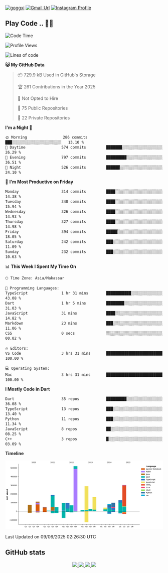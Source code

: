 [![goggxi](https://img.shields.io/badge/Portofolio-Goggxi-orange)](https://goggxi.github.io)
[![Gmail Url](https://img.shields.io/twitter/url?label=Goggxi@gmail.com&logo=gmail&style=social&url=http%3A%2F%2Fmailto%3Acontact.Goggxi@gmail.com)](mailto:Goggxi@gmail.com) [![Instagram Profile](https://img.shields.io/twitter/url?label=moh_rifkan&logo=instagram&style=social&url=https://www.instagram.com/moh_rifkan/)](https://www.instagram.com/moh_rifkan/)

## Play Code .. 💬🚀

<!-- [![Moh Rifkan GitHub stats](https://github-readme-stats.vercel.app/api?username=goggxi&count_private=true&show_icons=true&theme=dracula&custom_title=Goggxi%20Statistic%20🚀)](https://github.com/goggxi/goggxi)

[![Top Langs](https://github-readme-stats.vercel.app/api/top-langs/?username=goggxi&langs_count=8&layout=compact&show_icons=true&theme=dracula)](https://github.com/goggxi/goggxi) -->

<!--START_SECTION:waka-->
![Code Time](http://img.shields.io/badge/Code%20Time-4%2C367%20hrs%208%20mins-blue)

![Profile Views](http://img.shields.io/badge/Profile%20Views-1-blue)

![Lines of code](https://img.shields.io/badge/From%20Hello%20World%20I%27ve%20Written-2.4%20million%20lines%20of%20code-blue)

**🐱 My GitHub Data** 

> 📦 729.9 kB Used in GitHub's Storage 
 > 
> 🏆 261 Contributions in the Year 2025
 > 
> 🚫 Not Opted to Hire
 > 
> 📜 75 Public Repositories 
 > 
> 🔑 22 Private Repositories 
 > 
**I'm a Night 🦉** 

```text
🌞 Morning                286 commits         ███░░░░░░░░░░░░░░░░░░░░░░   13.10 % 
🌆 Daytime                574 commits         ███████░░░░░░░░░░░░░░░░░░   26.29 % 
🌃 Evening                797 commits         █████████░░░░░░░░░░░░░░░░   36.51 % 
🌙 Night                  526 commits         ██████░░░░░░░░░░░░░░░░░░░   24.10 % 
```
📅 **I'm Most Productive on Friday** 

```text
Monday                   314 commits         ████░░░░░░░░░░░░░░░░░░░░░   14.38 % 
Tuesday                  348 commits         ████░░░░░░░░░░░░░░░░░░░░░   15.94 % 
Wednesday                326 commits         ████░░░░░░░░░░░░░░░░░░░░░   14.93 % 
Thursday                 327 commits         ████░░░░░░░░░░░░░░░░░░░░░   14.98 % 
Friday                   394 commits         █████░░░░░░░░░░░░░░░░░░░░   18.05 % 
Saturday                 242 commits         ███░░░░░░░░░░░░░░░░░░░░░░   11.09 % 
Sunday                   232 commits         ███░░░░░░░░░░░░░░░░░░░░░░   10.63 % 
```


📊 **This Week I Spent My Time On** 

```text
🕑︎ Time Zone: Asia/Makassar

💬 Programming Languages: 
TypeScript               1 hr 31 mins        ███████████░░░░░░░░░░░░░░   43.08 % 
Dart                     1 hr 5 mins         ████████░░░░░░░░░░░░░░░░░   31.03 % 
JavaScript               31 mins             ████░░░░░░░░░░░░░░░░░░░░░   14.82 % 
Markdown                 23 mins             ███░░░░░░░░░░░░░░░░░░░░░░   11.06 % 
CSS                      0 secs              ░░░░░░░░░░░░░░░░░░░░░░░░░   00.02 % 

🔥 Editors: 
VS Code                  3 hrs 31 mins       █████████████████████████   100.00 % 

💻 Operating System: 
Mac                      3 hrs 31 mins       █████████████████████████   100.00 % 
```

**I Mostly Code in Dart** 

```text
Dart                     35 repos            █████████░░░░░░░░░░░░░░░░   36.08 % 
TypeScript               13 repos            ███░░░░░░░░░░░░░░░░░░░░░░   13.40 % 
Python                   11 repos            ███░░░░░░░░░░░░░░░░░░░░░░   11.34 % 
JavaScript               8 repos             ██░░░░░░░░░░░░░░░░░░░░░░░   08.25 % 
C++                      3 repos             █░░░░░░░░░░░░░░░░░░░░░░░░   03.09 % 
```



**Timeline**

![Lines of Code chart](https://raw.githubusercontent.com/Goggxi/Goggxi/main/assets/bar_graph.png)


 Last Updated on 09/06/2025 02:26:30 UTC
<!--END_SECTION:waka-->

## GitHub stats

<p align="center">
  <a href="https://github.com/goggxi">
    <img src="http://github-profile-summary-cards.vercel.app/api/cards/profile-details?username=goggxi&theme=transparent" />
  </a>
  <a href="https://github.com/goggxi">
    <img src="https://github-readme-streak-stats.herokuapp.com/?user=goggxi&hide_border=true&card_width=338&theme=transparent" />
  </a>
  <a href="https://github.com/goggxi">
    <img src="http://github-profile-summary-cards.vercel.app/api/cards/stats?username=goggxi&theme=transparent" />
  </a>
  <a href="https://github.com/goggxi">
    <img src="https://github-readme-stats.vercel.app/api/top-langs/?username=goggxi&langs_count=10&exclude_repo=&hide=c,makefile,html,css,sass,nix,nunjucks,tsql,dockerfile,shell&card_width=699&hide_border=true&theme=transparent" />
  </a>
  <!-- <br/>
  <a href="https://github.com/goggxi">
    <img src="https://komarev.com/ghpvc/?username=goggxi&color=blue&style=flat" />
  </a> -->
</p>
